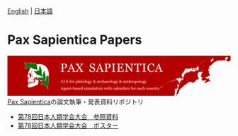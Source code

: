 [English](README.md) | [日本語](README.ja.md) 

# Pax Sapientica Papers
![PAX SAPIENTICA Logo](https://github.com/AsPJT/PAX_SAPIENTICA/blob/develop/Images/Logo/TitleBanner4.svg)
[Pax Sapientica](https://github.com/AsPJT/PAX_SAPIENTICA/blob/develop/Images/Logo/TitleBanner4.svg)の論文執筆・発表資料リポジトリ

- [第78回日本人類学会大会　参照資料](/2024-ASN/ASN78-paper-ja.md)
- [第78回日本人類学会大会　ポスター](/2024-ASN/ASN78-poster-ja.pdf)

